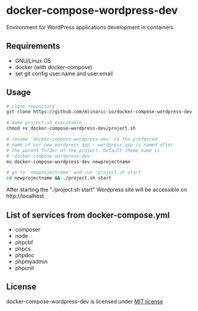# docker-compose-wordpress-dev

Environment for WordPress applications development in containers

## Requirements

  - GNU/Linux OS
  - docker (with docker-compose)
  - set git config user.name and user.email

## Usage

```bash
# clone repository
git clone https://github.com/mlinaric-io/docker-compose-wordpress-dev

# make project.sh executable
chmod +x docker-compose-wordpress-dev/project.sh

# rename 'docker-compose-wordpress-dev' to the preferred
# name of our new wordpress app - wordpress app is named after 
# the parent folder of the project. Default theme name is
# 'docker-compose-wordpress-dev'
mv docker-compose-wordpress-dev newprojectname

# go to 'newprojectname' and run 'project.sh start'
cd newprojectname && ./project.sh start
```

After starting the "./project.sh start" Wordpress site will be accessible on http://localhost

## List of services from docker-compose.yml

  - composer
  - node
  - phpcbf
  - phpcs
  - phpdoc
  - phpmyadmin
  - phpunit

## License

docker-compose-wordpress-dev is licensed under [MIT license](LICENSE)
